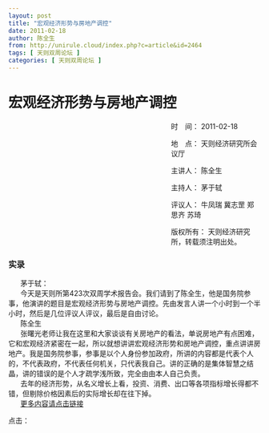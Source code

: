 ```yaml
---
layout: post
title: "宏观经济形势与房地产调控"
date: 2011-02-18
author: 陈全生
from: http://unirule.cloud/index.php?c=article&id=2464
tags: [ 天则双周论坛 ]
categories: [ 天则双周论坛 ]
---
```


<div id="bd_lt">
 <div class="wp">
  <div class="cont">
   <h1 class="tc">
    宏观经济形势与房地产调控
   </h1>
   <div class="tc p10" style="text-align:left;padding-left:325px;">
    <p class="f16">
     时　间： 2011-02-18
    </p>
    <p class="f16">
     地　点： 天则经济研究所会议厅
    </p>
    <p class="f16">
     主讲人： 陈全生
    </p>
    <p class="f16">
     主持人： 茅于轼
    </p>
    <p class="f16">
     评议人： 牛凤瑞 冀志罡 郑思齐 苏琦
    </p>
    <p class="f16">
     版权所有： 天则经济研究所，转载须注明出处。
    </p>
   </div>
   <div class="body-text fs">
    <h3 class="tit-lt">
     实录
    </h3>
    <div style="text-indent:18pt;text-align:left;">
     茅于轼：
    </div>
    <div style="text-indent:18pt;text-align:left;">
    </div>
    <div style="text-indent:18pt;text-align:left;">
     今天是天则所第423次双周学术报告会。我们请到了陈全生，他是国务院参事，他演讲的题目是宏观经济形势与房地产调控。先由发言人讲一个小时到一个半小时，然后是几位评议人评议，最后是自由讨论。
    </div>
    <div style="text-indent:18pt;text-align:left;">
    </div>
    <div style="text-indent:18pt;text-align:left;">
     陈全生
    </div>
    <div style="text-indent:18pt;text-align:left;">
    </div>
    <div style="text-indent:18pt;text-align:left;">
     张曙光老师让我在这里和大家谈谈有关房地产的看法，单说房地产有点困难，它和宏观经济紧密在一起，所以就想讲讲宏观经济形势和房地产调控，重点讲讲房地产。我是国务院参事，参事是以个人身份参加政府，所讲的内容都是代表个人的，不代表政府，不代表任何机关，只代表我自己。讲的正确的是集体智慧之结晶，讲的错误的是个人才疏学浅所致，完全由由本人自己负责。
    </div>
    <div style="text-indent:18pt;text-align:left;">
    </div>
    <div style="text-indent:18pt;text-align:left;">
     去年的经济形势，从名义增长上看，投资、消费、出口等各项指标增长得都不错，但剔除价格因素后的实际增长却在往下掉。
    </div>
    <div style="text-indent:18pt;text-align:left;">
    </div>
    <div style="text-indent:18pt;text-align:left;">
     <u>
      <a href="/xiazai/2011/423.doc">
       更多内容请点击链接
      </a>
     </u>
    </div>
   </div>
   <p class="pt20">
    点击：
   </p>
  </div>
 </div>
</div>

